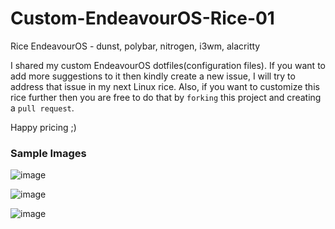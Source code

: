 # Custom-EndeavourOS-Rice-01

Rice EndeavourOS - dunst, polybar, nitrogen, i3wm, alacritty

I shared my custom EndeavourOS dotfiles(configuration files). If you want to add more suggestions to it then kindly create a new issue, I will try to address that issue in my next Linux rice. Also, if you
want to customize this rice further then you are free to do that by `forking` this project and creating a `pull request`. 

Happy pricing ;)

### Sample Images

![image](https://github.com/chococandy63/Custom-EndeavourOS-Rice-01/assets/79960426/a146b76b-99be-45cb-b4b7-b44ce636a1ba)

![image](https://github.com/chococandy63/Custom-EndeavourOS-Rice-01/assets/79960426/fe618793-84b1-47f3-9329-16eae101e3bb)


![image](https://github.com/chococandy63/Custom-EndeavourOS-Rice-01/assets/79960426/b482387f-5fca-42cd-8a7c-54ba4e6b4b78)

